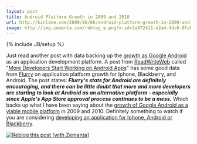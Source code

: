 ```yaml
---
layout: post
title: Android Platform Growth in 2009 and 2010
url: http://kinlane.com/2009/08/06/android-platform-growth-in-2009-and-2010/
image: http://img.zemanta.com/reblog_e.png?x-id=3a972411-e2ad-4dc6-8fa5-78e2030fc74f
---
```

{% include JB/setup %}
<p>
     Just read another post with data backing up the <a href="http://www.kinlane.com/?p=808">growth as Google Android</a> as an application development platform. A post from <a href="http://www.readwriteweb.com">ReadWriteWeb</a> called "<a href="http://www.readwriteweb.com/cgi-bin/mt/mt-tb.cgi/12405">More Developers Start Working on Android Apps</a>" has some good data from <a href="http://www.flurry.com/">Flurry</a> on application platform growth for Iphone, Blackberry, and Android. The post states: <strong><em>Flurry's stats for Android are definitely encouraging, and there can be little doubt that more and more developers are starting to look at Android as an alternative platform - especially since Apple's App Store approval process continues to be a mess.</em></strong> Which backs up what I have been saying about the <a href="http://www.kinlane.com/?p=808">growth of Google Android as a viable mobile platform</a> in 2009 and 2010. Definitely something to watch if you are considering <a href="http://www.concentricsky.com/">developing an application for Iphone, Android or Blackberry</a>.
</p>
<div class="zemanta-pixie c2">
     <a class="zemanta-pixie-a" title="Reblog this post [with Zemanta]" href="http://reblog.zemanta.com/zemified/3a972411-e2ad-4dc6-8fa5-78e2030fc74f/"><img class="zemanta-pixie-img c1" src="http://img.zemanta.com/reblog_e.png?x-id=3a972411-e2ad-4dc6-8fa5-78e2030fc74f" alt="Reblog this post [with Zemanta]" /></a><span class="zem-script more-related pretty-attribution"><script src="http://static.zemanta.com/readside/loader.js" type="text/javascript">
</script></span>
</div>